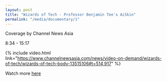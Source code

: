 ```yaml
---
layout: post
title: "Wizards of Tech - Professor Benjamin Tee's AiSkin"
permalink: "/media/documentary/1"
---
```

Coverage by Channel News Asia

8:34 - 15:17

{% include video.html link="https://www.channelnewsasia.com/news/video-on-demand/wizards-of-tech/wizards-of-tech-body-13515106#t=514,917" %}

Watch more [here](https://www.channelnewsasia.com/news/video-on-demand/wizards-of-tech/wizards-of-tech-body-13515106)